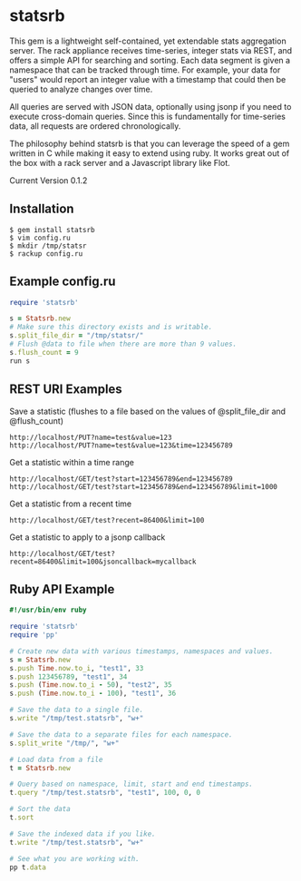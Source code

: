 statsrb
=======
This gem is a lightweight self-contained, yet extendable stats aggregation server. The rack appliance receives time-series, integer stats via REST, and offers a simple API for searching and sorting. Each data segment is given a namespace that can be tracked through time. For example, your data for "users" would report an integer value with a timestamp that could then be queried to analyze changes over time.

All queries are served with JSON data, optionally using jsonp if you need to execute cross-domain queries. Since this is fundamentally for time-series data, all requests are ordered chronologically.

The philosophy behind statsrb is that you can leverage the speed of a gem written in C while making it easy to extend using ruby. It works great out of the box with a rack server and a Javascript library like Flot.

Current Version 0.1.2

Installation
------------
```
$ gem install statsrb
$ vim config.ru
$ mkdir /tmp/statsr
$ rackup config.ru
```

Example config.ru
-----------------
```ruby
require 'statsrb'

s = Statsrb.new
# Make sure this directory exists and is writable.
s.split_file_dir = "/tmp/statsr/"
# Flush @data to file when there are more than 9 values.
s.flush_count = 9
run s
```

REST URI Examples
-----------------
Save a statistic (flushes to a file based on the values of @split_file_dir and @flush_count)
```
http://localhost/PUT?name=test&value=123
http://localhost/PUT?name=test&value=123&time=123456789
```
Get a statistic within a time range
```
http://localhost/GET/test?start=123456789&end=123456789
http://localhost/GET/test?start=123456789&end=123456789&limit=1000
```
Get a statistic from a recent time
```
http://localhost/GET/test?recent=86400&limit=100
```
Get a statistic to apply to a jsonp callback
```
http://localhost/GET/test?recent=86400&limit=100&jsoncallback=mycallback
```

Ruby API Example
----------------
```ruby
#!/usr/bin/env ruby

require 'statsrb'
require 'pp'

# Create new data with various timestamps, namespaces and values.
s = Statsrb.new
s.push Time.now.to_i, "test1", 33
s.push 123456789, "test1", 34
s.push (Time.now.to_i - 50), "test2", 35
s.push (Time.now.to_i - 100), "test1", 36

# Save the data to a single file.
s.write "/tmp/test.statsrb", "w+"

# Save the data to a separate files for each namespace.
s.split_write "/tmp/", "w+"

# Load data from a file
t = Statsrb.new

# Query based on namespace, limit, start and end timestamps.
t.query "/tmp/test.statsrb", "test1", 100, 0, 0

# Sort the data
t.sort

# Save the indexed data if you like.
t.write "/tmp/test.statsrb", "w+"

# See what you are working with.
pp t.data
```
